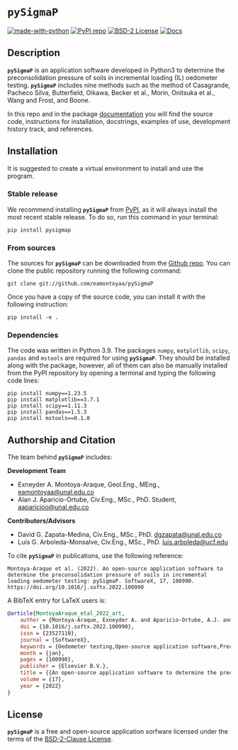 # `pySigmaP`

[![made-with-python](https://img.shields.io/badge/Made_with-Python3-306998?style=badge&logo=python&logoColor=white)](https://github.com/eamontoyaa/pySigmaP)      [![PyPI repo](https://img.shields.io/pypi/v/pysigmap.svg)](https://pypi.org/project/pysigmap)      [![BSD-2 License](https://img.shields.io/badge/License-BSD2-FFAB00?style=badge&logo=opensourceinitiative&logoColor=white)](https://opensource.org/license/bsd-2-clause/)            [![Docs](https://readthedocs.org/projects/pysigmap/badge/?version=latest)](https://pysigmap.readthedocs.io/en/latest/?badge=latest)

## Description

**``pySigmaP``** is an application software developed in Python3 to determine
the preconsolidation pressure of soils in incremental loading (IL) oedometer
testing. **``pySigmaP``** includes nine methods such as the method of Casagrande,
Pacheco Silva, Butterfield, Oikawa, Becker et al., Morin, Onitsuka et al.,
Wang and Frost, and Boone.

In this repo and in the package [documentation](https://pysigmap.readthedocs.io) you will find the source code, instructions for installation, docstrings, examples of use, development history track, and references.

## Installation

It is suggested to create a virtual environment to install and use the program.

### Stable release

We recommend installing **``pySigmaP``** from [PyPI](https://pypi.org/project/pySigmaP), as it will always install the most recent stable release.  To do so, run this command in your terminal:

    pip install pysigmap

### From sources

The sources for **``pySigmaP``** can be downloaded from the [Github repo](https://github.com/eamontoyaa/pySigmaP). You can clone the public repository running the following command:

    git clone git://github.com/eamontoyaa/pySigmaP

Once you have a copy of the source code, you can install it with the following instruction:

    pip install -e .

### Dependencies

The code was written in Python 3.9. The packages `numpy`, `matplotlib`, `scipy`, `pandas` and `mstools` are required for using **``pySigmaP``**. They should be installed along with the package, however, all of them can also be manually installed from the PyPI repository by opening a terminal and typing the following code lines:

    pip install numpy==1.23.5
    pip install matplotlib==3.7.1
    pip install scipy==1.11.3
    pip install pandas==1.5.3
    pip install mstools==0.1.0


## Authorship and Citation

The team behind **``pySigmaP``** includes:

**Development Team**

* Exneyder A. Montoya-Araque, Geol.Eng., MEng., <eamontoyaa@unal.edu.co>
* Alan J. Aparicio-Ortube, Civ.Eng., MSc., PhD. Student,  <aaparicioo@unal.edu.co>

**Contributors/Advisors**

* David G. Zapata-Medina, Civ.Eng., MSc., PhD. <dgzapata@unal.edu.co>
* Luis G. Arboleda-Monsalve, Civ.Eng., MSc., PhD. <luis.arboleda@ucf.edu>


To cite **``pySigmaP``** in publications, use the following reference:

    Montoya-Araque et al. (2022). An open-source application software to determine the preconsolidation pressure of soils in incremental loading oedometer testing: pySigmaP. SoftwareX, 17, 100990. https://doi.org/10.1016/j.softx.2022.100990

A BibTeX entry for LaTeX users is:

``` bibtex
@article{MontoyaAraque_etal_2022_art,
    author = {Montoya-Araque, Exneyder A. and Aparicio-Ortube, A.J. and Zapata-Medina, David G. and Arboleda-Monsalve, Luis G.},
    doi = {10.1016/j.softx.2022.100990},
    issn = {23527110},
    journal = {SoftwareX},
    keywords = {Oedometer testing,Open-source application software,Preconsolidation pressure,Python 3,Soil},
    month = {jan},
    pages = {100990},
    publisher = {Elsevier B.V.},
    title = {{An open-source application software to determine the preconsolidation pressure of soils in incremental loading oedometer testing: pySigmaP}},
    volume = {17},
    year = {2022}
}
```

## License

**``pySigmaP``** is a free and open-source application sorfware licensed under the terms of the [BSD-2-Clause License](https://opensource.org/licenses/BSD-2-Clause).
